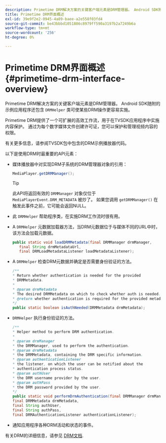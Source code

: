 ```yaml
---
description: Primetime DRM解决方案的关键客户端元素是DRM管理器。 Android SDK附带的示例应用程序还包含一个DRMHelper类，该类可用于使某些DRM操作更容易实施。
title: Primetime DRM界面概述
exl-id: 39e9f2e2-0945-4a89-baee-a2e558f03fd4
source-git-commit: be43bbbd1051886c8979ff590a3197b2a7249b6a
workflow-type: tm+mt
source-wordcount: '256'
ht-degree: 0%

---
```


# Primetime DRM界面概述 {#primetime-drm-interface-overview}

Primetime DRM解决方案的关键客户端元素是DRM管理器。 Android SDK随附的示例应用程序还包含 `DRMHelper` 类可使某些DRM操作更容易实施。

<!--<a id="section_4DD54E085AB345FE9BE00865E56B28DB"></a>-->

Primetime DRM提供了一个可扩展的高效工作流，用于在TVSDK应用程序中实施内容保护。 通过为每个数字媒体文件创建许可证，您可以保护和管理视频内容的权限。

有关更多信息，请参阅TVSDK包中包含的DRM示例播放器代码。

以下是使用DRM时最重要的API元素：

* 媒体播放器中对实现DRM子系统的DRM管理器对象的引用：

   ```java
   MediaPlayer.getDRMManager();
   ```

   >[!TIP]
   >
   >此API将返回有效的 `DRMManager` 对象仅位于 `MediaPlayerEvent.DRM_METADATA` 被炒了。 如果您调用 `getDRMManager()` 在触发此事件之前，它可能会返回NULL。

* 此 `DRMHelper` 帮助程序类，在实施DRM工作流时很有用。
* A `DRMHelper` 元数据加载器方法，当DRM元数据位于与媒体不同的URL中时，该方法会加载元数据。

   ```java
   public static void loadDRMMetadata(final DRMManager drmManager,  
      final String drmMetadataUrl,  
      final DRMLoadMetadataListener loadMetadataListener);
   ```

* A `DRMHelper` 检查DRM元数据并确定是否需要身份验证的方法。

   ```java
   /** 
   * Return whether authentication is needed for the provided 
   * DRMMetadata. 
   * 
   * @param drmMetadata 
   * The desired DRMMetadata on which to check whether auth is needed. 
   * @return whether authentication is required for the provided metadata 
   */ 
   public static boolean isAuthNeeded(DRMMetadata drmMetadata);
   ```

* `DRMHelper` 执行身份验证的方法。

   ```java
   /** 
   * Helper method to perform DRM authentication. 
   * 
   * @param drmManager 
   * the DRMManager, used to perform the authentication. 
   * @param drmMetadata 
   * the DRMMetadata, containing the DRM specific information. 
   * @param authenticationListener 
   * the listener, on which the user can be notified about the 
   * authentication process status. 
   * @param authUser 
   * the DRM username provider by the user. 
   * @param authPass 
   * the DRM password provided by the user. 
   */ 
   public static void performDrmAuthentication(final DRMManager drmManager,  
   final DRMMetadata drmMetadata,  
   final String authUser,  
   final String authPass,  
   final DRMAuthenticationListener authenticationListener);
   ```

* 通知应用程序各种DRM活动和状态的事件。

有关DRM的详细信息，请参见 [DRM文档](https://helpx.adobe.com/primetime/user-guide.html).
